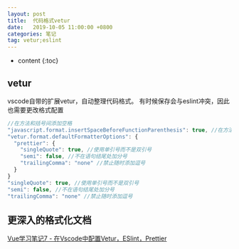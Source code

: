 ```yaml
---
layout: post
title:  代码格式vetur
date:   2019-10-05 11:00:00 +0800
categories: 笔记
tag: vetur;eslint
---
```

* content
{:toc}

## vetur

vscode自带的扩展vetur，自动整理代码格式。
有时候保存会与eslint冲突，因此也需要更改格式配置

```js
//在方法和括号间添加空格
"javascript.format.insertSpaceBeforeFunctionParenthesis": true, //在方法括号间添加空格
"vetur.format.defaultFormatterOptions": {
  "prettier": {
    "singleQuote": true, //使用单引号而不是双引号
    "semi": false, //不在语句结尾处加分号
    "trailingComma": "none" //禁止随时添加逗号
  }
}
"singleQuote": true, //使用单引号而不是双引号
"semi": false, //不在语句结尾处加分号
"trailingComma": "none" //禁止随时添加逗号
```

## 更深入的格式化文档

[Vue学习笔记7 - 在Vscode中配置Vetur，ESlint，Prettier](https://blog.csdn.net/justflow/article/details/109897364)
